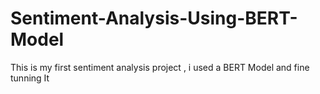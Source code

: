 # Sentiment-Analysis-Using-BERT-Model
This is my first sentiment analysis project , i used a BERT Model and fine tunning It 
   

 
       
 
   
 
